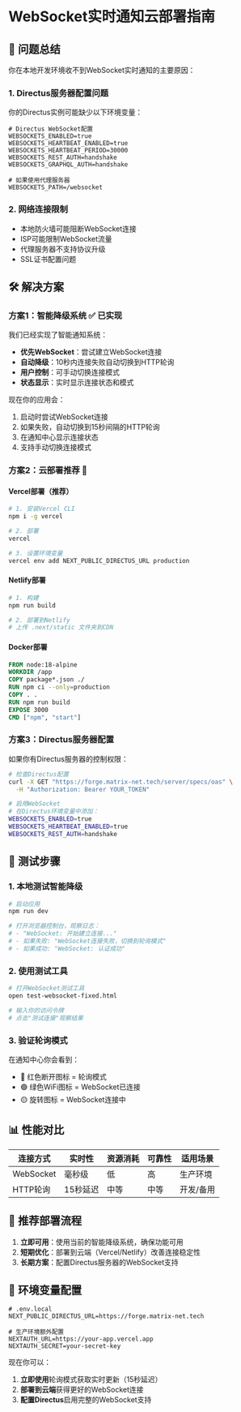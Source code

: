 # WebSocket实时通知云部署指南

## 🚨 问题总结

你在本地开发环境收不到WebSocket实时通知的主要原因：

### 1. **Directus服务器配置问题**
你的Directus实例可能缺少以下环境变量：

```env
# Directus WebSocket配置
WEBSOCKETS_ENABLED=true
WEBSOCKETS_HEARTBEAT_ENABLED=true
WEBSOCKETS_HEARTBEAT_PERIOD=30000
WEBSOCKETS_REST_AUTH=handshake
WEBSOCKETS_GRAPHQL_AUTH=handshake

# 如果使用代理服务器
WEBSOCKETS_PATH=/websocket
```

### 2. **网络连接限制**
- 本地防火墙可能阻断WebSocket连接
- ISP可能限制WebSocket流量  
- 代理服务器不支持协议升级
- SSL证书配置问题

## 🛠 解决方案

### 方案1：智能降级系统 ✅ **已实现**

我们已经实现了智能通知系统：
- **优先WebSocket**：尝试建立WebSocket连接
- **自动降级**：10秒内连接失败自动切换到HTTP轮询
- **用户控制**：可手动切换连接模式
- **状态显示**：实时显示连接状态和模式

现在你的应用会：
1. 启动时尝试WebSocket连接
2. 如果失败，自动切换到15秒间隔的HTTP轮询
3. 在通知中心显示连接状态
4. 支持手动切换连接模式

### 方案2：云部署推荐 🚀

#### **Vercel部署**（推荐）
```bash
# 1. 安装Vercel CLI
npm i -g vercel

# 2. 部署
vercel

# 3. 设置环境变量
vercel env add NEXT_PUBLIC_DIRECTUS_URL production
```

#### **Netlify部署**
```bash
# 1. 构建
npm run build

# 2. 部署到Netlify
# 上传 .next/static 文件夹到CDN
```

#### **Docker部署**
```dockerfile
FROM node:18-alpine
WORKDIR /app
COPY package*.json ./
RUN npm ci --only=production
COPY . .
RUN npm run build
EXPOSE 3000
CMD ["npm", "start"]
```

### 方案3：Directus服务器配置

如果你有Directus服务器的控制权限：

```bash
# 检查Directus配置
curl -X GET "https://forge.matrix-net.tech/server/specs/oas" \
  -H "Authorization: Bearer YOUR_TOKEN"

# 启用WebSocket
# 在Directus环境变量中添加：
WEBSOCKETS_ENABLED=true
WEBSOCKETS_HEARTBEAT_ENABLED=true
WEBSOCKETS_REST_AUTH=handshake
```

## 🧪 测试步骤

### 1. **本地测试智能降级**
```bash
# 启动应用
npm run dev

# 打开浏览器控制台，观察日志：
# - "WebSocket: 开始建立连接..."
# - 如果失败: "WebSocket连接失败，切换到轮询模式"  
# - 如果成功: "WebSocket: 认证成功"
```

### 2. **使用测试工具**
```bash
# 打开WebSocket测试工具
open test-websocket-fixed.html

# 输入你的访问令牌
# 点击"测试连接"观察结果
```

### 3. **验证轮询模式**
在通知中心你会看到：
- 🔴 红色断开图标 = 轮询模式
- 🟢 绿色WiFi图标 = WebSocket已连接
- 🟡 旋转图标 = WebSocket连接中

## 📊 性能对比

| 连接方式 | 实时性 | 资源消耗 | 可靠性 | 适用场景 |
|----------|--------|----------|--------|----------|
| WebSocket | 毫秒级 | 低 | 高 | 生产环境 |
| HTTP轮询 | 15秒延迟 | 中等 | 中等 | 开发/备用 |

## 🎯 推荐部署流程

1. **立即可用**：使用当前的智能降级系统，确保功能可用
2. **短期优化**：部署到云端（Vercel/Netlify）改善连接稳定性
3. **长期方案**：配置Directus服务器的WebSocket支持

## 📝 环境变量配置

```env
# .env.local
NEXT_PUBLIC_DIRECTUS_URL=https://forge.matrix-net.tech

# 生产环境额外配置
NEXTAUTH_URL=https://your-app.vercel.app
NEXTAUTH_SECRET=your-secret-key
```

现在你可以：
1. **立即使用**轮询模式获取实时更新（15秒延迟）
2. **部署到云端**获得更好的WebSocket连接
3. **配置Directus**启用完整的WebSocket支持